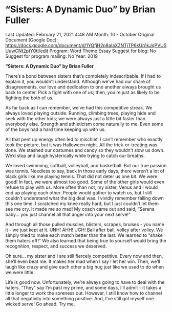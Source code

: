 # “Sisters: A Dynamic Duo” by Brian Fuller

Last Updated: February 21, 2021 4:48 AM
Month: 10 - October
Original Document (Google Doc): https://docs.google.com/document/d/1YQfjH2p8aIaXZNTjTP6kUn1kJqPVUSUuwCNt2ptY0tI/edit
Program: Word Theme Essay
Suggest for blog: No
Suggest for program mailing: No
Year: 2019

**“Sisters: A Dynamic Duo” by Brian Fuller**

There’s a bond between sisters that’s completely indescribable. If I had to explain it, you wouldn’t understand. Although we’ve had our share of disagreements, our love and dedication to one another always brought us back to center. Pick a fight with one of us; then, you’re just as likely to be fighting the both of us.

As far back as I can remember, we’ve had this competitive streak. We always loved playing outside. Running, climbing trees, playing hide and seek with the other kids; we were always just a little bit faster than everybody else. Strength and athleticism come naturally to me. Even some of the boys had a hard time keeping up with us.

All that pent up energy often led to mischief. I can’t remember who exactly took the picture, but it was Halloween night. All the trick-or-treating was done. We stashed our costumes and candy so they wouldn’t slow us down. We’d stop and laugh hysterically while trying to catch our breaths.

We loved swimming, softball, volleyball, and basketball. But our true passion was tennis. Needless to say, back in those early days, there weren’t a lot of black girls like me playing tennis. That did not deter us one bit. We were good! In fact, we were almost too good. Some of the other girls would even refuse to play with us. More often than not, my sister, Venus and I would end up playing each other. People would gather to watch us, but I still couldn’t understand what the big deal was. I vividly remember falling down this one time. I scratched my knee really hard, but I just couldn’t let them see me cry. It made me so mad! My coach came out and said, “Serena baby… you just channel all that anger into your next serve!”

And through all those pulled muscles, blisters, scrapes, bruises - you name it - we just kept at it. UNH! AHH! UGH! Ball after ball, volley after volley. We simply tried to make each match better than the last. We learned to “shake them haters off!” We also learned that being true to yourself would bring the recognition, respect, and success we deserved.

Oh sure… my sister and I are still fiercely competitive. Every now and then, she’ll even beat me. It makes her mad when I say I let her win. Then, we’ll laugh like crazy and give each other a big hug just like we used to do when we were little.

Life is good now. Unfortunately, we’re always going to have to deal with the haters. “They” say I’m past my prime, and some days, I’ll admit - it takes a little longer to work the soreness out. However, I still know how to channel all that negativity into something positive. And, I’ve still got myself one wicked serve! Go ahead. Try me.